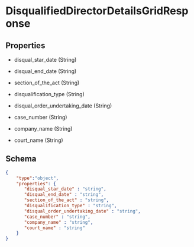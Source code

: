 # DisqualifiedDirectorDetailsGridResponse
## Properties
- disqual_star_date (String)

   
- disqual_end_date (String)

   
- section_of_the_act (String)

   
- disqualification_type (String)

   
- disqual_order_undertaking_date (String)

   
- case_number (String)

   
- company_name (String)

   
- court_name (String)

   

## Schema
```json
{
    "type":"object",
    "properties": {
       "disqual_star_date" : "string",
       "disqual_end_date" : "string",
       "section_of_the_act" : "string",
       "disqualification_type" : "string",
       "disqual_order_undertaking_date" : "string",
       "case_number" : "string",
       "company_name" : "string",
       "court_name" : "string"
    }
}
```

